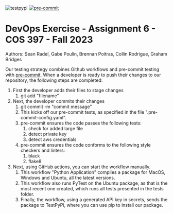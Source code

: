 ![testpypi](https://github.com/seanradel2020/COS397-assignment6/actions/workflows/python-app.yml/badge.svg)
[![pre-commit](https://img.shields.io/badge/pre--commit-enabled-brightgreen?logo=pre-commit)](https://github.com/seanradel2020/COS397-assignment6)
# DevOps Exercise - Assignment 6 - COS 397 - Fall 2023
Authors: Sean Radel, Gabe Poulin, Brennan Poitras, Collin Rodrigue, Graham Bridges

Our testing strategy combines Github workflows and pre-commit testing with [pre-commit](https://pre-commit.com/).
When a developer is ready to push their changes to our repository, the following steps are completed: 
1. First the developer adds their files to stage changes
    1. git add "filename"
2. Next, the developer commits their changes
    1. git commit -m "commit message"
    2. This kicks off our pre-commit tests, as specified in the file ".pre-commit-config.yaml". 
    3. pre-commit ensures the code passes the following tests: 
        1. check for added large file
        2. detect private key
        3. detect aws credentials
    4. pre-commit ensures the code conforms to the following style checkers and linters:
        1. black
        2. flake8
3. Next, using GitHub actions, you can start the workflow manually.
    1. This workflow "Python Application" complies a package for MacOS, Windows and Ubuntu, all the latest versions.
    2. This workflow also runs PyTest on the Ubuntu package, as that is the most recent one created, which runs all tests presented in the tests folder.
    3. Finally, the workflow, using a generated API key in secrets, sends the package to TestPyPi, where you can use pip to install our package. 



